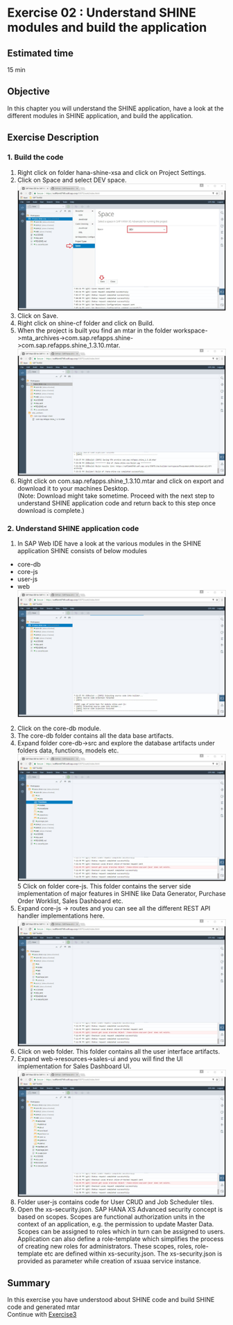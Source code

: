 Exercise 02 : Understand SHINE modules and build the application
===============
## Estimated time

15 min

## Objective
In this chapter you will understand the SHINE application, have a look at the different modules in SHINE application, and build the application.

## Exercise Description
### 1. Build the code
1. Right click on folder hana-shine-xsa and click on Project Settings.
2. Click on Space and select  DEV space.
![Alt text](./images/Set_Space.jpg "Set Space")
3. Click on Save.
4. Right click on shine-cf folder and click on Build.
5. When the project is built you find an mtar in the folder workspace->mta_archives->com.sap.refapps.shine->com.sap.refapps.shine_1.3.10.mtar.
![Alt text](./images/Build_Extract.jpg "Build Extract")
6. Right click on com.sap.refapps.shine_1.3.10.mtar and click on export and download it to your machines Desktop.  
(Note: Download might take sometime. Proceed with the next step to understand SHINE application code and return back to this step once download is complete.)

### 2.  Understand SHINE application code
1. In SAP Web IDE have a look at the various modules in the SHINE application
SHINE consists of below modules
* core-db
* core-js
* user-js
* web
![Alt text](./images/SHINE_Code.jpg "SHINE Code")
2. Click on the core-db module.
3. The core-db folder contains all the data base artifacts.
4. Expand folder core-db->src and explore the database artifacts under folders data, functions, models etc.
![Alt text](./images/core-db.jpg "core-db")
5 Click on folder core-js. This folder contains the server side implementation of major features in SHINE like Data Generator, Purchase Order Worklist, Sales Dashboard etc.
6. Expand core-js -> routes and you can see all the different REST API handler implementations here.
![Alt text](./images/core-js.jpg "core-js")
7. Click on web folder. This folder contains all the user interface artifacts.
8. Expand web->resources->sales-ui and you will find the UI implementation for Sales Dashboard UI.
![Alt text](./images/web.jpg "web")
9. Folder user-js contains code for User CRUD and Job Scheduler tiles.
10. Open the xs-security.json. SAP HANA XS Advanced security concept is based on scopes. Scopes are functional authorization units in the context of an application, e.g. the permission to update Master Data. Scopes can be assigned to roles which in turn can be assigned to users. Application can also define a role-template which simplifies the process of creating new roles for administrators. These scopes, roles, role-template etc are defined within xs-security.json. The xs-security.json is provided as parameter while creation of xsuaa service instance. 



## Summary
In this exercise you have understood about SHINE code and build SHINE code and generated mtar
<br>
Continue with [Exercise3](../exercise03/README.md)
